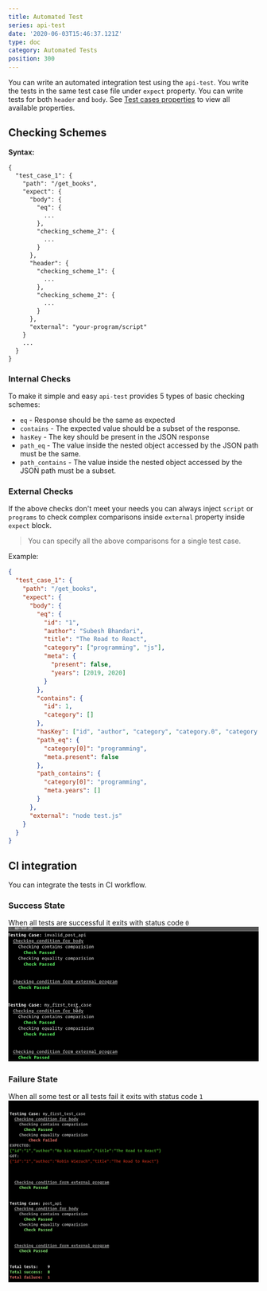 ```yaml
---
title: Automated Test
series: api-test
date: '2020-06-03T15:46:37.121Z'
type: doc
category: Automated Tests
position: 300
---
```


You can write an automated integration test using the `api-test`. You write the tests in the same test case file under `expect` property. You can write tests for both `header` and `body`. See [Test cases properties](/api-test/test-file-definition#test-cases-attributes) to view all available properties.

## Checking Schemes

**Syntax:**

```json{4-21}
{
  "test_case_1": {
    "path": "/get_books",
    "expect": {
      "body": {
        "eq": {
          ...
        },
        "checking_scheme_2": {
          ...
        }
      },
      "header": {
        "checking_scheme_1": {
          ...
        },
        "checking_scheme_2": {
          ...
        }
      },
      "external": "your-program/script"
    }
    ...
  }
}
```

### Internal Checks

To make it simple and easy `api-test` provides 5 types of basic checking schemes:

- `eq` - Response should be the same as expected
- `contains` - The expected value should be a subset of the response.
- `hasKey` - The key should be present in the JSON response
- `path_eq` - The value inside the nested object accessed by the JSON path must be the same.
- `path_contains` - The value inside the nested object accessed by the JSON path must be a subset.

### External Checks

If the above checks don't meet your needs you can always inject `script` or `programs` to check complex comparisons inside `external` property inside `expect` block.

> You can specify all the above comparisons for a single test case.

Example:

```json
{
  "test_case_1": {
    "path": "/get_books",
    "expect": {
      "body": {
        "eq": {
          "id": "1",
          "author": "Subesh Bhandari",
          "title": "The Road to React",
          "category": ["programming", "js"],
          "meta": {
            "present": false,
            "years": [2019, 2020]
          }
        },
        "contains": {
          "id": 1,
          "category": []
        },
        "hasKey": ["id", "author", "category", "category.0", "category.1"],
        "path_eq": {
          "category[0]": "programming",
          "meta.present": false
        },
        "path_contains": {
          "category[0]": "programming",
          "meta.years": []
        }
      },
      "external": "node test.js"
    }
  }
}
```

## CI integration

You can integrate the tests in CI workflow.

### Success State

When all tests are successful it exits with status code `0`
![API automated testing](../../../assets/api-test-spec.gif)

### Failure State

When all some test or all tests fail it exits with status code `1`
![Error exit code on failure](../../../assets/api-test-ci.png)
